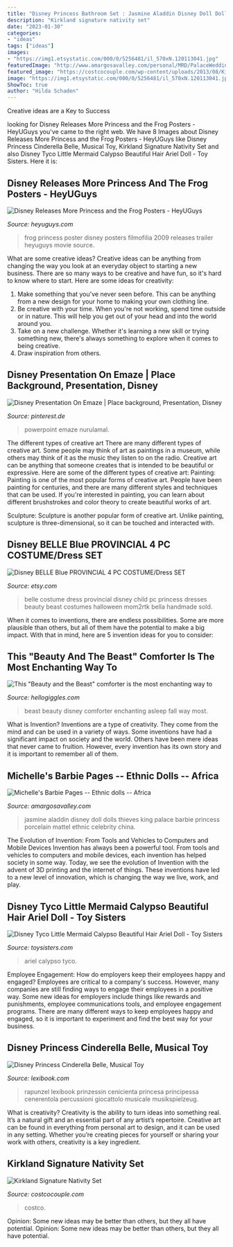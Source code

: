 ```yaml
---
title: "Disney Princess Bathroom Set : Jasmine Aladdin Disney Doll Dolls Thieves King Palace Barbie Princess Porcelain Mattel Ethnic Celebrity China"
description: "Kirkland signature nativity set"
date: "2023-01-30"
categories:
- "ideas"
tags: ["ideas"]
images:
- "https://img1.etsystatic.com/000/0/5256481/il_570xN.120113041.jpg"
featuredImage: "http://www.amargosavalley.com/personal/MRD/PalaceWeddingJasmine.jpg"
featured_image: "https://costcocouple.com/wp-content/uploads/2013/08/Kirkland-Signature-Nativity-Set-Costco-7.jpg"
image: "https://img1.etsystatic.com/000/0/5256481/il_570xN.120113041.jpg"
ShowToc: true
author: "Hilda Schaden"
---
```



Creative ideas are a Key to Success

	

		
looking for Disney Releases More Princess and the Frog Posters - HeyUGuys you've came to the right web. We have 8 Images about Disney Releases More Princess and the Frog Posters - HeyUGuys like Disney Princess Cinderella Belle, Musical Toy, Kirkland Signature Nativity Set and also Disney Tyco Little Mermaid Calypso Beautiful Hair Ariel Doll - Toy Sisters. Here it is:
		
    
## Disney Releases More Princess And The Frog Posters - HeyUGuys

<img loading=lazy src="https://www.heyuguys.com/images/2009/11/princess_frog_poster_1.jpg" onerror="this.onerror=null;this.src='https://tse4.mm.bing.net/th?id=OIP.7u4TvjmU8TiLrUXi0dDbygHaLS&amp;pid=15.1';" alt="Disney Releases More Princess and the Frog Posters - HeyUGuys">

_Source: heyuguys.com_

>frog princess poster disney posters filmofilia 2009 releases trailer heyuguys movie source. 

	

What are some creative ideas?
Creative ideas can be anything from changing the way you look at an everyday object to starting a new business. There are so many ways to be creative and have fun, so it's hard to know where to start. Here are some ideas for creativity: 
1. Make something that you've never seen before. This can be anything from a new design for your home to making your own clothing line. 
2. Be creative with your time. When you're not working, spend time outside or in nature. This will help you get out of your head and into the world around you. 
3. Take on a new challenge. Whether it's learning a new skill or trying something new, there's always something to explore when it comes to being creative. 
4. Draw inspiration from others.

    
## Disney Presentation On Emaze | Place Background, Presentation, Disney

<img loading=lazy src="https://i.pinimg.com/736x/41/ab/2d/41ab2d60da77c2e7a1e8c8f1f617a2de.jpg" onerror="this.onerror=null;this.src='https://tse1.mm.bing.net/th?id=OIP.XvlkBX9PAqXi1geHF8k0qQHaEo&amp;pid=15.1';" alt="Disney Presentation On Emaze | Place background, Presentation, Disney">

_Source: pinterest.de_

>powerpoint emaze nurulamal. 

	

The different types of creative art
There are many different types of creative art. Some people may think of art as paintings in a museum, while others may think of it as the music they listen to on the radio. Creative art can be anything that someone creates that is intended to be beautiful or expressive. Here are some of the different types of creative art:
Painting: Painting is one of the most popular forms of creative art. People have been painting for centuries, and there are many different styles and techniques that can be used. If you're interested in painting, you can learn about different brushstrokes and color theory to create beautiful works of art.

Sculpture: Sculpture is another popular form of creative art. Unlike painting, sculpture is three-dimensional, so it can be touched and interacted with.

    
## Disney BELLE Blue PROVINCIAL 4 PC COSTUME/Dress SET

<img loading=lazy src="https://img1.etsystatic.com/000/0/5256481/il_570xN.120113041.jpg" onerror="this.onerror=null;this.src='https://tse3.mm.bing.net/th?id=OIP.BY7sMV_SSaGddczklaSAiAHaKA&amp;pid=15.1';" alt="Disney BELLE Blue PROVINCIAL 4 PC COSTUME/Dress SET">

_Source: etsy.com_

>belle costume dress provincial disney child pc princess dresses beauty beast costumes halloween mom2rtk bella handmade sold. 

	

When it comes to inventions, there are endless possibilities. Some are more plausible than others, but all of them have the potential to make a big impact. With that in mind, here are 5 invention ideas for you to consider: 

    
## This &quot;Beauty And The Beast&quot; Comforter Is The Most Enchanting Way To

<img loading=lazy src="http://images.hellogiggles.com/uploads/2017/01/11061140/Beauty_and_the_Beast_stained_glass_ending.jpg" onerror="this.onerror=null;this.src='https://tse2.mm.bing.net/th?id=OIP.pRrGL-8t0ogTPNaNyUaI_AHaEJ&amp;pid=15.1';" alt="This &quot;Beauty and the Beast&quot; comforter is the most enchanting way to">

_Source: hellogiggles.com_

>beast beauty disney comforter enchanting asleep fall way most. 

	

What is Invention?
Inventions are a type of creativity. They come from the mind and can be used in a variety of ways. Some inventions have had a significant impact on society and the world. Others have been mere ideas that never came to fruition. However, every invention has its own story and it is important to remember all of them.

    
## Michelle&#039;s Barbie Pages -- Ethnic Dolls -- Africa

<img loading=lazy src="http://www.amargosavalley.com/personal/MRD/PalaceWeddingJasmine.jpg" onerror="this.onerror=null;this.src='https://tse2.mm.bing.net/th?id=OIP.odYawVfvUKqaZUxYRWdsZwAAAA&amp;pid=15.1';" alt="Michelle&#039;s Barbie Pages -- Ethnic dolls -- Africa">

_Source: amargosavalley.com_

>jasmine aladdin disney doll dolls thieves king palace barbie princess porcelain mattel ethnic celebrity china. 

	

The Evolution of Invention: From Tools and Vehicles to Computers and Mobile Devices
Invention has always been a powerful tool. From tools and vehicles to computers and mobile devices, each invention has helped society in some way. Today, we see the evolution of Invention with the advent of 3D printing and the internet of things. These inventions have led to a new level of innovation, which is changing the way we live, work, and play.

    
## Disney Tyco Little Mermaid Calypso Beautiful Hair Ariel Doll - Toy Sisters

<img loading=lazy src="http://www.toysisters.com/wp-content/uploads/2019/09/IMG_7096.jpg?6bfec1&amp;6bfec1" onerror="this.onerror=null;this.src='https://tse3.mm.bing.net/th?id=OIP.RWynlh9on2Dmck8IIrfNZAHaLB&amp;pid=15.1';" alt="Disney Tyco Little Mermaid Calypso Beautiful Hair Ariel Doll - Toy Sisters">

_Source: toysisters.com_

>ariel calypso tyco. 

	

Employee Engagement: How do employers keep their employees happy and engaged?
Employees are critical to a company's success. However, many companies are still finding ways to engage their employees in a positive way. Some new ideas for employers include things like rewards and punishments, employee communications tools, and employee engagement programs. There are many different ways to keep employees happy and engaged, so it is important to experiment and find the best way for your business.

    
## Disney Princess Cinderella Belle, Musical Toy

<img loading=lazy src="https://www.lexibook.com/media/catalog/product/cache/1/image/1120x1120/9df78eab33525d08d6e5fb8d27136e95/k/3/k360dp_i02.jpg" onerror="this.onerror=null;this.src='https://tse4.mm.bing.net/th?id=OIP.z6MOBuss3t8fhdcrzQ04LwHaHa&amp;pid=15.1';" alt="Disney Princess Cinderella Belle, Musical Toy">

_Source: lexibook.com_

>rapunzel lexibook prinzessin cenicienta princesa principessa cenerentola percussioni giocattolo musicale musikspielzeug. 

	

What is creativity?
Creativity is the ability to turn ideas into something real. It’s a natural gift and an essential part of any artist’s repertoire. Creative art can be found in everything from personal art to design, and it can be used in any setting. Whether you’re creating pieces for yourself or sharing your work with others, creativity is a key ingredient.

    
## Kirkland Signature Nativity Set

<img loading=lazy src="https://costcocouple.com/wp-content/uploads/2013/08/Kirkland-Signature-Nativity-Set-Costco-7.jpg" onerror="this.onerror=null;this.src='https://tse4.mm.bing.net/th?id=OIP.uD76tdhdGnPWs-VOLyrk3gHaFj&amp;pid=15.1';" alt="Kirkland Signature Nativity Set">

_Source: costcocouple.com_

>costco. 

	

Opinion: Some new ideas may be better than others, but they all have potential.
Opinion: Some new ideas may be better than others, but they all have potential.

